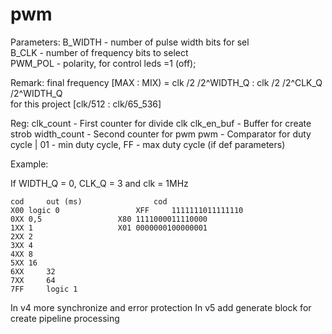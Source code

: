 # pwm
Parameters: B_WIDTH - number of pulse width bits  for sel													
	    B_CLK - number of frequency bits to select	
            PWM_POL - polarity, for control leds =1 (off);
            
Remark: final frequency [MAX : MIX) = clk /2 /2^WIDTH_Q : clk /2 /2^CLK_Q /2^WIDTH_Q	
for this project [clk/512 :  clk/65_536]
           
Reg:        clk_count - First counter for divide clk
            clk_en_buf - Buffer for create strob
            width_count - Second counter for pwm
            pwm - Comparator for duty cycle | 01 - min duty cycle, FF - max duty cycle (if def parameters) 
            
Example:
            
If WIDTH_Q = 0, CLK_Q = 3 and clk = 1MHz 
	
	cod 	out (ms)				cod		
	X00	logic 0					XFF  	1111111011111110
	0XX	0,5					X80	1111000011110000
	1XX	1					X01	0000000100000001
	2XX	2
	3XX	4
	4XX	8
	5XX	16
	6XX 	32
	7XX 	64
	7FF 	logic 1
  
  In v4 more synchronize and error protection 
  In v5 add generate block for create pipeline processing
